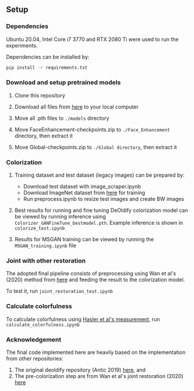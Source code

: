 ## Setup

### Dependencies
Ubuntu 20.04, Intel Core i7 3770 and RTX 2080 Ti were used to run the experiments. 

Dependencies can be installed by:
```bash
pip install -r requirements.txt
```

### Download and setup pretrained models
1. Clone this repository

2. Download all files from [here](https://drive.google.com/drive/folders/1nT7nfzqYbrffRwJWhdGFsGjH_wi6w-Pd?usp=sharing) to your local computer

3. Move all .pth files to `./models` directory

4. Move FaceEnhancement-checkpoints.zip to `./Face_Enhancement` directory, then extract it

5. Move Global-checkpoints.zip to `./Global directory`, then extract it

### Colorization
1. Training dataset and test dataset (legacy images) can be prepared by:
    - Download test dataset with image_scraper.ipynb
    - Download ImageNet dataset from [here](http://image-net.org/download-images) for training
    - Run preprocess.ipynb to resize test images and create BW images
   
2. Best results for running and fine tuning DeOldify colorization model can be viewed by running inference using `Colorizer_GANFineTune_bestmodel.pth`. Example inference is shown in `colorize_test.ipynb`

3. Results for MSGAN training can be viewed by running the `MSGAN_training.ipynb` file

### Joint with other restoration
The adopted final pipeline consists of preprocessing using Wan et al's (2020) method from [here](https://github.com/microsoft/Bringing-Old-Photos-Back-to-Life/tree/master/Global) and feeding the result to the colorization model.

To test it, run `joint_restoration_test.ipynb`

### Calculate colorfulness
To calculate colorfulness using [Hasler et al's measurement](https://www.researchgate.net/publication/243135534_Measuring_Colourfulness_in_Natural_Images), run `calculate_colorfulness.ipynb`

### Acknowledgement

The final code implemented here are heavily based on the implementation from other repositories:
1. The original deoldify repository (Antic 2019) [here](https://github.com/jantic/DeOldify), and
2. The pre-colorization step are from Wan et al's joint restoration (2020) [here](https://github.com/microsoft/Bringing-Old-Photos-Back-to-Life/tree/master/Global)